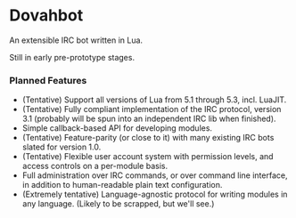 # Dovahbot

An extensible IRC bot written in Lua. 

Still in early pre-prototype stages.

### Planned Features

- (Tentative) Support all versions of Lua from 5.1 through 5.3, incl. LuaJIT.
- (Tentative) Fully compliant implementation of the IRC protocol, version 3.1 (probably will be spun into an independent IRC lib when finished).
- Simple callback-based API for developing modules.
- (Tentative) Feature-parity (or close to it) with many existing IRC bots slated for version 1.0.
- (Tentative) Flexible user account system with permission levels, and access controls on a per-module basis.
- Full administration over IRC commands, or over command line interface, in addition to human-readable plain text configuration.
- (Extremely tentative) Language-agnostic protocol for writing modules in any language. (Likely to be scrapped, but we'll see.)
